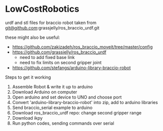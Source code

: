 # LowCostRobotics

urdf and stl files for braccio robot taken from git@github.com:grassjelly/ros_braccio_urdf.git

these might also be useful:

 - https://github.com/zakizadeh/ros_braccio_moveit/tree/master/config
 - https://github.com/grassjelly/ros_braccio_urdf
    - need to add fixed base link
    - need to fix limits on second gripper joint
 - https://github.com/stefangs/arduino-library-braccio-robot

Steps to get it working
1. Assemble Robot & write it up to arduino
2. Download Arduino on computer
3. Open arduino and set device to UNO and choose port
4. Convert 'arduino-library-braccio-robot' into zip, add to arduino libraries
5. Send braccio_serial example to arduino
6. Download ros_braccio_urdf repo: change second gripper range
7. Download ikpy
8. Run python codes, sending commands over serial

